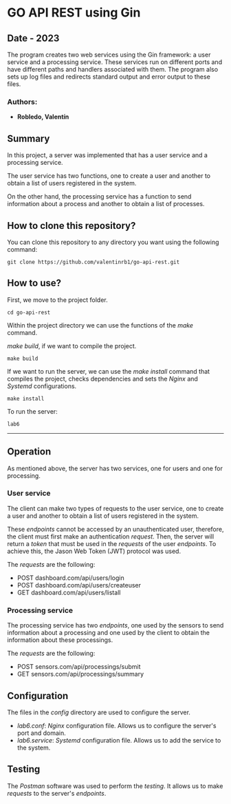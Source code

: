 # GO API REST using Gin

## Date - 2023

The program creates two web services using the Gin framework: a user service and a processing service. These services run on different ports and have different paths and handlers associated with them. The program also sets up log files and redirects standard output and error output to these files.

### Authors:
- **Robledo, Valentín**

## Summary
In this project, a server was implemented that has a user service and a processing service.

The user service has two functions, one to create a user and another to obtain a list of users registered in the system.

On the other hand, the processing service has a function to send information about a process and another to obtain a list of processes.

## How to clone this repository?
You can clone this repository to any directory you want using the following command:

```console
git clone https://github.com/valentinrb1/go-api-rest.git
```

## How to use?
First, we move to the project folder.

```console
cd go-api-rest
```

Within the project directory we can use the functions of the *make* command.

*make build*, if we want to compile the project.
```console
make build
```

If we want to run the server, we can use the *make install* command that compiles the project, checks dependencies and sets the *Nginx* and *Systemd* configurations.
```console
make install
```

To run the server:

```console
lab6
```

---
## Operation
As mentioned above, the server has two services, one for users and one for processing.

### User service
The client can make two types of requests to the user service, one to create a user and another to obtain a list of users registered in the system.

These *endpoints* cannot be accessed by an unauthenticated user, therefore, the client must first make an authentication *request*. Then, the server will return a *token* that must be used in the *requests* of the user *endpoints*. To achieve this, the Jason Web Token (JWT) protocol was used.

The *requests* are the following:
- POST dashboard.com/api/users/login
- POST dashboard.com/api/users/createuser
- GET dashboard.com/api/users/listall

### Processing service
The processing service has two *endpoints*, one used by the sensors to send information about a processing and one used by the client to obtain the information about these processings.

The *requests* are the following:
- POST sensors.com/api/processings/submit
- GET sensors.com/api/processings/summary

## Configuration
The files in the *config* directory are used to configure the server.

- *lab6.conf*: *Nginx* configuration file. Allows us to configure the server's port and domain.
- *lab6.service*: *Systemd* configuration file. Allows us to add the service to the system.

## Testing
The *Postman* software was used to perform the *testing*. It allows us to make *requests* to the server's *endpoints*.
